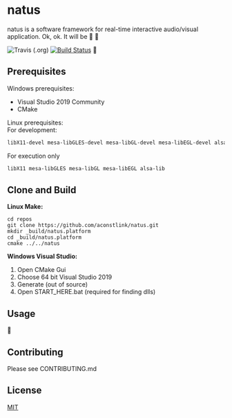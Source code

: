 # natus 

natus is a software framework for real-time interactive audio/visual application. Ok, ok. It will be :art: :construction:

![Travis (.org)](https://img.shields.io/travis/aconstlink/natus?label=Travis%40master) 
[![Build Status](https://dev.azure.com/aconstlink/natus/_apis/build/status/aconstlink.natus?branchName=master)](https://dev.azure.com/aconstlink/natus/_build/latest?definitionId=1&branchName=master) :construction:  

## Prerequisites

Windows prerequisites:  
 - Visual Studio 2019 Community
 - CMake


Linux prerequisites:  
For development:
```bash
libX11-devel mesa-libGLES-devel mesa-libGL-devel mesa-libEGL-devel alsa-lib-devel make cmake gcc gcc-c++
```

For execution only
```bash
libX11 mesa-libGLES mesa-libGL mesa-libEGL alsa-lib
```
## Clone and Build

**Linux Make:**  
```
cd repos
git clone https://github.com/aconstlink/natus.git
mkdir _build/natus.platform
cd _build/natus.platform
cmake ../../natus
```

**Windows Visual Studio:**  
1. Open CMake Gui
2. Choose 64 bit Visual Studio 2019
3. Generate (out of source)
4. Open START_HERE.bat (required for finding dlls)

## Usage  
:construction:

## Contributing  
Please see CONTRIBUTING.md

## License
[MIT](https://choosealicense.com/licenses/mit/)
